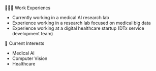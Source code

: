 👩🏻‍💻 Work Experiencs
- Currently working in a medical AI research lab  
- Experience working in a research lab focused on medical big data  
- Experience working at a digital healthcare startup (DTx service development team) 

💭 Current Interests
- Medical AI
- Computer Vision
- Healthcare

<!--
🏆 Awards
- **대한의료정보학회** – *대한의료정보학회장상* (2020.02)  
- **한국정보과학회** – *최우수상(1위), 한국소프트웨어종합학술대회(KSC2019) 학부생/주니어 논문 경진대회* (2020.02)  
- **정보통신기획평가원(IITP)** – *금상(1위), ICT 멘토링 공모전* (2020.01)
- **대한의료정보학회장상** [*대한의료정보학회*]  
- **최우수상(1위), 한국소프트웨어종합학술대회(KSC) 학부생/주니어 논문 경진대회** [*한국정보과학회*]  
- **금상(1위), ICT 멘토링 공모전** [*정보통신기획평가원(IITP)*]

--!>











